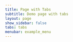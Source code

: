 ```yaml
---
title: Page with Tabs
subtitle: Demo page with tabs
layout: page
show_sidebar: false
tabs: tabs
menubar: example_menu
---
```

